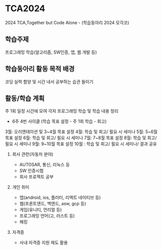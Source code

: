 # TCA2024
2024 TCA,Together but Code Alone - (학습동아리 2024 모각코)

## 학습주제
프로그래밍 학습(알고리즘, SW인증, 앱, 웹 개발 등)

## 학습동아리 활동 목적 배경
코딩 실력 함양 및 시간 내서 공부하는 습관 들이기

## 활동/학습 계획
주 1회 일정 시간에 모여 각자 프로그래밍 학습 및 학습 내용 정리
- 6주 4번 사이클 (학습 목표 설정 - 주 1회 학습 - 회고)

3월: 오리엔테이션 및 3~4월 목표 설정
4월: 학습 및 회고/ 필요 시 세미나
5월: 5~6월 목표 설정
6월: 학습 및 회고/ 필요 시 세미나
7월: 7~8월 목표 설정
8월: 학습 및 회고/ 필요 시 세미나
9월: 9~10월 목표 설정
10월 : 학습 및 회고/ 필요 시 세미나/ 결과 공유
 
1. 회사 관련(자동차 분야)
    - AUTOSAR, 통신, 리눅스 등
    - SW 인증시험
    - 회사 프로젝트 공부

2. 개인 취미
    - 앱(android, ios, 플러터, 리액트 네이티브 등)
    - 웹(프론트엔드, 백엔드, asw, gcp 등)
    - 게임(유니티, 언리얼 등)
    - 프로그래밍 언어(고, 러스트 등)
    - 해킹

3. 자격증
    - 사내 자격증 지원 제도 활용
